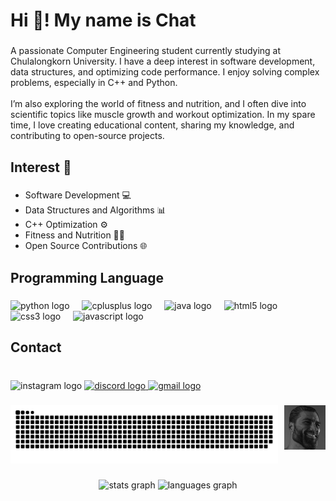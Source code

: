 <h1 align="left">Hi 👋! My name is Chat</h1>

###

<p align="left">A passionate Computer Engineering student currently studying at Chulalongkorn University. I have a deep interest in software development, data structures, and optimizing code performance. I enjoy solving complex problems, especially in C++ and Python.<br><br>I’m also exploring the world of fitness and nutrition, and I often dive into scientific topics like muscle growth and workout optimization. In my spare time, I love creating educational content, sharing my knowledge, and contributing to open-source projects.</p>

###

<h2 align="left">Interest 🤔</h2>

###

- Software Development 💻
- Data Structures and Algorithms 📊
- C++ Optimization ⚙️
- Fitness and Nutrition 🏋️‍♂️
- Open Source Contributions 🌐

###

<h2 align="left">Programming Language</h2>

###

<div align="left">
  <img src="https://cdn.jsdelivr.net/gh/devicons/devicon/icons/python/python-original.svg" height="30" alt="python logo"  />
  <img width="12" />
  <img src="https://cdn.jsdelivr.net/gh/devicons/devicon/icons/cplusplus/cplusplus-original.svg" height="30" alt="cplusplus logo"  />
  <img width="12" />
  <img src="https://cdn.jsdelivr.net/gh/devicons/devicon/icons/java/java-original.svg" height="30" alt="java logo"  />
  <img width="12" />
  <img src="https://cdn.jsdelivr.net/gh/devicons/devicon/icons/html5/html5-original.svg" height="30" alt="html5 logo"  />
  <img width="12" />
  <img src="https://cdn.jsdelivr.net/gh/devicons/devicon/icons/css3/css3-original.svg" height="30" alt="css3 logo"  />
  <img width="12" />
  <img src="https://cdn.jsdelivr.net/gh/devicons/devicon/icons/javascript/javascript-original.svg" height="30" alt="javascript logo"  />
</div>

###

<h2 align="left">Contact</h2>

###

<br clear="both">

<div align="left">
  <img src="https://img.shields.io/static/v1?message=Instagram&logo=instagram&label=&color=E4405F&logoColor=white&labelColor=&style=for-the-badge" height="35" alt="instagram logo"  />
  <a href="Mysterioucz" target="_blank">
    <img src="https://img.shields.io/static/v1?message=Discord&logo=discord&label=&color=7289DA&logoColor=white&labelColor=&style=for-the-badge" height="35" alt="discord logo"  />
  </a>
  <a href="chatrinyoonchalard@gmail.com" target="_blank">
    <img src="https://img.shields.io/static/v1?message=Gmail&logo=gmail&label=&color=D14836&logoColor=white&labelColor=&style=for-the-badge" height="35" alt="gmail logo"  />
  </a>
</div>

###

  <img align="right" width="13%" src="gigachad.jpg" alt="GigaChad image" />
  <!-- Snake animation on the left -->
  <img src="https://raw.githubusercontent.com/Mysterioucz/Mysterioucz/output/snake.svg" alt="Snake animation" width="85%"/>
  
  <!-- GigaChad image on the right -->


###

<div align="center">
  <img src="https://github-readme-stats.vercel.app/api?username=Mysterioucz&hide_title=false&hide_rank=false&show_icons=true&include_all_commits=false&count_private=true&disable_animations=false&theme=dracula&locale=en&hide_border=false" height="150" alt="stats graph"  />
  <img src="https://github-readme-stats.vercel.app/api/top-langs?username=Mysterioucz&locale=en&hide_title=false&layout=compact&card_width=320&langs_count=5&theme=dracula&hide_border=false" height="150" alt="languages graph"  />
</div>

###

